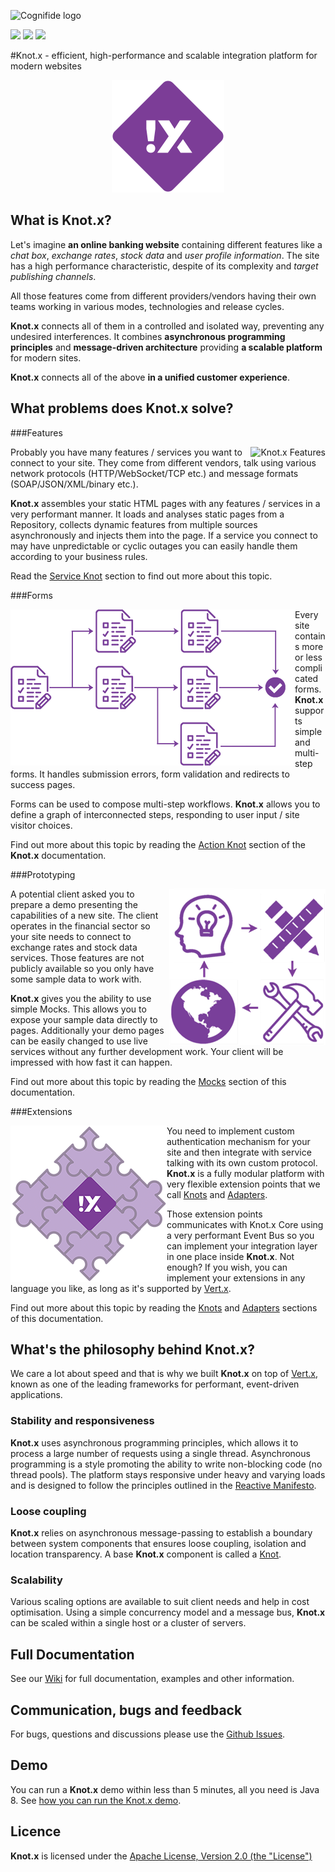 ![Cognifide logo](http://cognifide.github.io/images/cognifide-logo.png)

[![][travis img]][travis]
[![][sonarqube img]][sonarqube]
[![][license img]][license]

#Knot.x - efficient, high-performance and scalable integration platform for modern websites   

<p align="center">
  <img src="https://github.com/Cognifide/knotx/blob/master/icons/180x180.png?raw=true" alt="Knot.x Logo"/>
</p>


## What is Knot.x?
Let's imagine **an online banking website** containing different features like a *chat box*, *exchange rates*, 
*stock data* and *user profile information*. The site has a high performance characteristic, despite of 
its complexity and *target publishing channels*.

All those features come from different providers/vendors having their own teams working in various modes, 
technologies and release cycles.

**Knot.x** connects all of them in a controlled and isolated way, preventing any undesired interferences.
It combines **asynchronous programming principles** and **message-driven architecture** providing **a scalable 
platform** for modern sites.

**Knot.x** connects all of the above **in a unified customer experience**.


## What problems does Knot.x solve?

###Features

<img align="right" 
  src="https://github.com/Cognifide/knotx/blob/master/documentation/src/main/wiki/assets/knotx-intro-features.png?raw=true"
  alt="Knot.x Features"/>

Probably you have many features / services you want to connect to your site. They come from 
different vendors, talk using various network protocols (HTTP/WebSocket/TCP etc.) and message 
formats (SOAP/JSON/XML/binary etc.).

**Knot.x** assembles your static HTML pages with any features / services in a very 
performant manner. It loads and analyses static pages from a Repository, collects dynamic 
features from multiple sources asynchronously and injects them into the page.
If a service you connect to may have unpredictable or cyclic outages you can easily handle them according
to your business rules. 

Read the [Service Knot](https://github.com/Cognifide/knotx/wiki/ServiceKnot) 
section to find out more about this topic.

###Forms

<img align="left" 
  src="https://github.com/Cognifide/knotx/blob/master/documentation/src/main/wiki/assets/knotx-intro-forms.png?raw=true"
  alt="Knot.x Forms"/>

Every site contains more or less complicated forms. **Knot.x** supports simple and multi-step forms. 
It handles submission errors, form validation and redirects to success pages. 

Forms can be used to compose multi-step workflows. **Knot.x** allows you to define a graph of interconnected steps, responding to user input / site visitor choices.

Find out more about this topic by reading the [Action Knot](https://github.com/Cognifide/knotx/wiki/ActionKnot) 
section of the **Knot.x** documentation.

###Prototyping

<img align="right" 
  src="https://github.com/Cognifide/knotx/blob/master/documentation/src/main/wiki/assets/knotx-intro-prototyping.png?raw=true"
  alt="Knot.x Prototyping"/>

A potential client asked you to prepare a demo presenting the capabilities of a new site. The client
operates in the financial sector so your site needs to connect to exchange rates and stock data 
services. Those features are not publicly available so you only have some sample data to work with.

**Knot.x** gives you the ability to use simple Mocks. This allows you to expose your sample data directly to
pages. Additionally your demo pages can be easily changed to use live services without any further
development work. Your client will be impressed with how fast it can happen.

Find out more about this topic by reading the [Mocks](https://github.com/Cognifide/knotx/wiki/Mocks) 
section of this documentation.

###Extensions

<img align="left" 
  src="https://github.com/Cognifide/knotx/blob/master/documentation/src/main/wiki/assets/knotx-intro-extensions.png?raw=true"
  alt="Knot.x Extensions"/>

You need to implement custom authentication mechanism for your site and then integrate with service 
talking with its own custom protocol. **Knot.x** is a fully modular platform with very flexible extension
points that we call [Knots](https://github.com/Cognifide/knotx/wiki/Knot) and [Adapters](https://github.com/Cognifide/knotx/wiki/Adapter).

Those extension points communicates with Knot.x Core using a very performant Event Bus so you can
implement your integration layer in one place inside **Knot.x**. Not enough? If you wish, you can implement
your extensions in any language you like, as long as it's supported by [Vert.x](http://vertx.io/).

Find out more about this topic by reading the [Knots](https://github.com/Cognifide/knotx/wiki/Knot) and [Adapters](https://github.com/Cognifide/knotx/wiki/Adapter) 
sections of this documentation.

## What's the philosophy behind Knot.x?
We care a lot about speed and that is why we built **Knot.x** on top of [Vert.x](http://vertx.io/), known as one of the leading frameworks for performant, event-driven applications.

### Stability and responsiveness
**Knot.x** uses asynchronous programming principles, which allows it to process a large number of requests using a single thread.
Asynchronous programming is a style promoting the ability to write non-blocking code (no thread pools).
The platform stays responsive under heavy and varying loads and is designed to follow the principles outlined in the [Reactive Manifesto](http://www.reactivemanifesto.org/).

### Loose coupling
**Knot.x** relies on asynchronous message-passing to establish a boundary between system components that ensures 
loose coupling, isolation and location transparency. A base **Knot.x** component is called a [Knot](https://github.com/Cognifide/knotx/wiki/Knot).

### Scalability
Various scaling options are available to suit client needs and help in cost optimisation. Using a 
simple concurrency model and a message bus, **Knot.x** can be scaled within a single host or a cluster of 
servers.

## Full Documentation

See our [Wiki](https://github.com/Cognifide/knotx/wiki) for full documentation, examples and other information.


## Communication, bugs and feedback

For bugs, questions and discussions please use the [Github Issues](https://github.com/Cognifide/knotx/issues).


## Demo

You can run a **Knot.x** demo within less than 5 minutes, all you need is Java 8. See [how you can run the Knot.x demo](https://github.com/Cognifide/knotx/wiki/RunningTheDemo).


## Licence

**Knot.x** is licensed under the [Apache License, Version 2.0 (the "License")](https://www.apache.org/licenses/LICENSE-2.0.txt)


[travis]:https://travis-ci.org/Cognifide/knotx
[travis img]:https://travis-ci.org/Cognifide/knotx.svg?branch=master

[license]:LICENSE
[license img]:https://img.shields.io/badge/License-Apache%202-blue.svg

[sonarqube]:https://sonarqube.com/dashboard/index/com.cognifide.knotx:knotx-root
[sonarqube img]:https://sonarqube.com/api/badges/gate?key=com.cognifide.knotx:knotx-root
